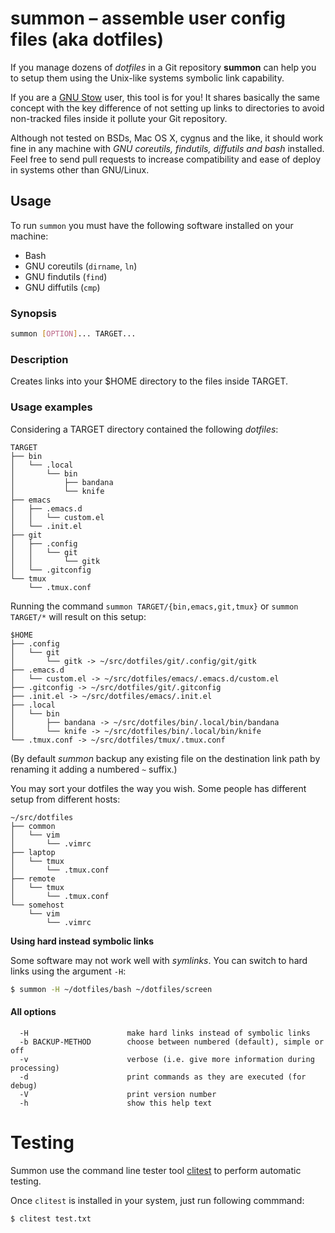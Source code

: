 # summon &ndash; assemble user config files (aka dotfiles)

If you manage dozens of *dotfiles* in a Git repository **summon** can help you
to setup them using the Unix-like systems symbolic link capability.

If you are a [GNU Stow](https://www.gnu.org/software/stow/) user, this tool is
for you! It shares basically the same concept with the key difference of not
setting up links to directories to avoid non-tracked files inside it pollute
your Git repository.

Although not tested on BSDs, Mac OS X, cygnus and the like, it should work fine
in any machine with *GNU coreutils, findutils, diffutils and bash*
installed. Feel free to send pull requests to increase compatibility and ease of
deploy in systems other than GNU/Linux.

## Usage

To run `summon` you must have the following software installed on your machine:

  - Bash
  - GNU coreutils (`dirname`, `ln`)
  - GNU findutils (`find`)
  - GNU diffutils (`cmp`)

### Synopsis

```sh
summon [OPTION]... TARGET...
```

### Description

Creates links into your $HOME directory to the files inside TARGET.

### Usage examples

Considering a TARGET directory contained the following *dotfiles*:

```
TARGET
├── bin
│   └── .local
│       └── bin
│           ├── bandana
│           └── knife
├── emacs
│   ├── .emacs.d
│   │   └── custom.el
│   └── .init.el
├── git
│   ├── .config
│   │   └── git
│   │       └── gitk
│   └── .gitconfig
└── tmux
    └── .tmux.conf
```

Running the command `summon TARGET/{bin,emacs,git,tmux}` or `summon TARGET/*`
will result on this setup:

```
$HOME
├── .config
│   └── git
│       └── gitk -> ~/src/dotfiles/git/.config/git/gitk
├── .emacs.d
│   └── custom.el -> ~/src/dotfiles/emacs/.emacs.d/custom.el
├── .gitconfig -> ~/src/dotfiles/git/.gitconfig
├── .init.el -> ~/src/dotfiles/emacs/.init.el
├── .local
│   └── bin
│       ├── bandana -> ~/src/dotfiles/bin/.local/bin/bandana
│       └── knife -> ~/src/dotfiles/bin/.local/bin/knife
└── .tmux.conf -> ~/src/dotfiles/tmux/.tmux.conf
 ```

(By default *summon* backup any existing file on the destination link path by
renaming it adding a numbered `~` suffix.)


You may sort your dotfiles the way you wish. Some people has different setup
from different hosts:

```
~/src/dotfiles
├── common
│   └── vim
│       └── .vimrc
├── laptop
│   └── tmux
│       └── .tmux.conf
├── remote
│   └── tmux
│       └── .tmux.conf
└── somehost
    └── vim
        └── .vimrc
```

**Using hard instead symbolic links**

Some software may not work well with *symlinks*. You can switch to hard links
using the argument `-H`:

```sh
$ summon -H ~/dotfiles/bash ~/dotfiles/screen
```

#### All options

```
  -H                      make hard links instead of symbolic links
  -b BACKUP-METHOD        choose between numbered (default), simple or off
  -v                      verbose (i.e. give more information during processing)
  -d                      print commands as they are executed (for debug)
  -V                      print version number
  -h                      show this help text
```

# Testing

Summon use the command line tester tool
[clitest](https://github.com/aureliojargas/clitest) to perform automatic
testing.

Once `clitest` is installed in your system, just run following
commmand:

```sh
$ clitest test.txt
```
